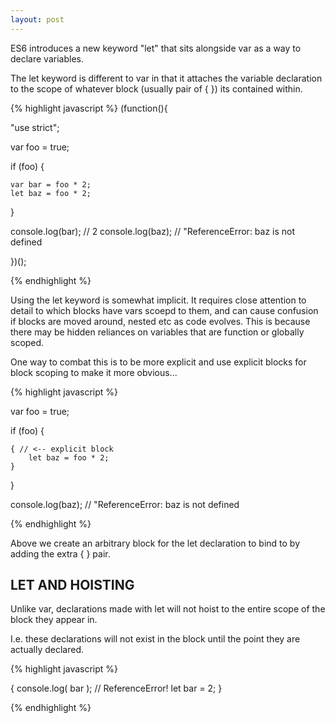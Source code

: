 ```yaml
---
layout: post
---
```


ES6 introduces a new keyword "let" that sits alongside var as a way to declare variables.

The let keyword is different to var in that it attaches the variable declaration to the scope of whatever block (usually pair of { }) its contained within.

{% highlight javascript %}
(function(){ 

"use strict";

var foo = true;

if (foo) {

	var bar = foo * 2;
	let baz = foo * 2;

}

console.log(bar); // 2
console.log(baz); // "ReferenceError: baz is not defined

})();

{% endhighlight %}

Using the let keyword is somewhat implicit. It requires close attention to detail to which blocks have vars scoepd to them, and can cause confusion if blocks are moved around, nested etc as code evolves. This is because there may be hidden reliances on variables that are function or globally scoped.

One way to combat this is to be more explicit and use explicit blocks for block scoping to make it more obvious...

{% highlight javascript %}

var foo = true;

if (foo) {

	{ // <-- explicit block
		let baz = foo * 2;
	}

}

console.log(baz); // "ReferenceError: baz is not defined

{% endhighlight %}

Above we create an arbitrary block for the let declaration to bind to by adding the extra { } pair.

## LET AND HOISTING

Unlike var, declarations made with let will not hoist to the entire scope of the block they appear in.

I.e. these declarations will not exist in the block until the point they are actually declared.

{% highlight javascript %}

{
   console.log( bar ); // ReferenceError!
   let bar = 2;
}

{% endhighlight %}